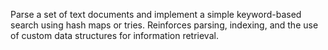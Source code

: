 Parse a set of text documents and implement a simple keyword-based search using hash maps or tries. 
Reinforces parsing, indexing, and the use of custom data structures for information retrieval.
